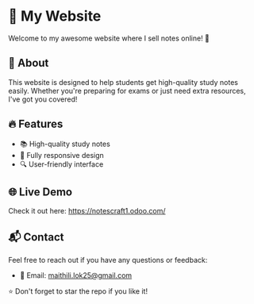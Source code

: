 # 🌟 My Website  
     
Welcome to my awesome website where I sell notes online! 🚀  
  
## 📌 About   
This website is designed to help students get high-quality study notes easily. Whether you're preparing for exams or just need extra resources, I've got you covered!
 
## 🔥 Features
- 📚 High-quality study notes
- 📱 Fully responsive design
- 🔍 User-friendly interface

## 🌐 Live Demo
Check it out here: https://notescraft1.odoo.com/

## 📬 Contact
Feel free to reach out if you have any questions or feedback:
- 📧 Email: maithili.lok25@gmail.com

⭐ Don't forget to star the repo if you like it!

